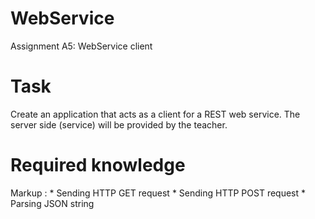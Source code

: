 # WebService
Assignment A5: WebService client

# Task
Create an application that acts as a client for a REST web service.
The server side (service) will be provided by the teacher.

# Required knowledge
Markup : * Sending HTTP GET request
         * Sending HTTP POST request
         * Parsing JSON string


